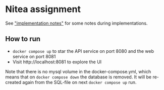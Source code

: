 # Nitea assignment

See ["implementation notes"](./implementation-notes.md) for some notes during implementations.

## How to run

- `docker compose up` to star the API service on port 8080 and the web service on port 8081
- Visit http://localhost:8081 to explore the UI

Note that there is no mysql volume in the docker-compose.yml, which means that on `docker compose down` the database is removed. It will be re-created again from the SQL-file on next `docker compose up` run.
